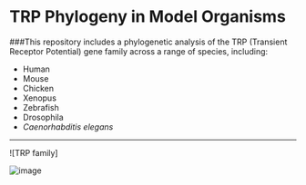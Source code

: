 # TRP Phylogeny in Model Organisms

###This repository includes a phylogenetic analysis of the TRP (Transient Receptor Potential) gene family across a range of species, including:

- Human  
- Mouse  
- Chicken  
- Xenopus  
- Zebrafish  
- Drosophila  
- _Caenorhabditis elegans_
  
----------------------------

![TRP family]

![image](https://github.com/user-attachments/assets/58e421f4-5656-49b0-8967-1eec7b0a17ee)

